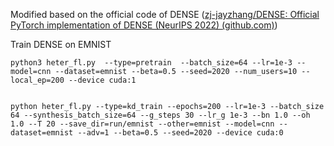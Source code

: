 

Modified based on the official code of DENSE ([zj-jayzhang/DENSE: Official PyTorch implementation of DENSE (NeurIPS 2022) (github.com)](https://github.com/zj-jayzhang/DENSE))



Train DENSE on EMNIST

```
python3 heter_fl.py  --type=pretrain  --batch_size=64 --lr=1e-3 --model=cnn --dataset=emnist --beta=0.5 --seed=2020 --num_users=10 --local_ep=200 --device cuda:1


python heter_fl.py --type=kd_train --epochs=200 --lr=1e-3 --batch_size 64 --synthesis_batch_size=64 --g_steps 30 --lr_g 1e-3 --bn 1.0 --oh 1.0 --T 20 --save_dir=run/emnist --other=emnist --model=cnn --dataset=emnist --adv=1 --beta=0.5 --seed=2020 --device cuda:0

```

